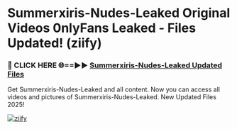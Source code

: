 # Summerxiris-Nudes-Leaked Original Videos 0nlyFans Leaked - Files Updated! (ziify)

<h3>🔴 CLICK HERE 🌐==►► <a href="https://tinyurl.com/4mcuefdz" rel="nofollow">Summerxiris-Nudes-Leaked Updated Files</a></h3>

Get Summerxiris-Nudes-Leaked and all content. Now you can access all videos and pictures of Summerxiris-Nudes-Leaked. New Updated Files 2025!

[![ziify](https://i.imgur.com/StAQSOY.gif)](https://tinyurl.com/4mcuefdz)
